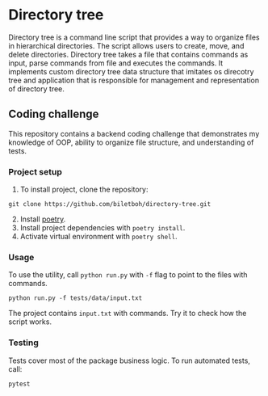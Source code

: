 # Directory tree
Directory tree is a command line script that provides a way to organize files in hierarchical directories. The script allows users to create, move, and delete directories.
Directory tree takes a file that contains commands as input, parse commands from file and executes the commands. It implements custom directory tree data structure that imitates os direcotry tree and application that is responsible for management and representation of directory tree.

## Coding challenge
This repository contains a backend coding challenge that demonstrates my knowledge of OOP, ability to organize file structure, and understanding of tests.

### Project setup
1. To install project, clone the repository:
```
git clone https://github.com/biletboh/directory-tree.git
```
2. Install [poetry].
3. Install project dependencies with `poetry install`.
4. Activate virtual environment with `poetry shell`.

### Usage
To use the utility, call `python run.py` with `-f` flag to point to the files with commands.
```
python run.py -f tests/data/input.txt
```
The project contains `input.txt` with commands. Try it to check how the script works.
### Testing
Tests cover most of the package business logic. To run automated tests, call:
```
pytest
```

   [poetry]: <https://python-poetry.org/docs/#installation>
